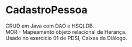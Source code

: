 # CadastroPessoa<BR>
CRUD em Java com DAO e HSQLDB.<BR>
MOR - Mapeamento objeto relacional de Herança.<BR>
Usado no exercício 01 de PDSI, Caixas de Diálogo.
